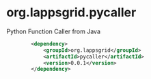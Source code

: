 org.lappsgrid.pycaller
======================

Python Function Caller from Java

```xml
        <dependency>
            <groupId>org.lappsgrid</groupId>
            <artifactId>pycaller</artifactId>
            <version>0.0.1</version>
        </dependency>
```